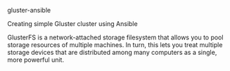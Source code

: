 gluster-ansible

Creating simple Gluster cluster using Ansible



GlusterFS is a network-attached storage filesystem that allows you to pool storage resources of multiple machines. In turn, this lets you treat multiple storage devices that are distributed among many computers as a single, more powerful unit.
